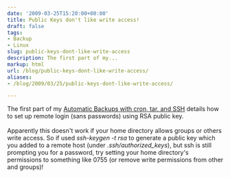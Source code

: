 ```yaml
---
date: '2009-03-25T15:20:00+00:00'
title: Public Keys don't like write access!
draft: false
tags:
- Backup
- Linux
slug: public-keys-dont-like-write-access
description: The first part of my...
markup: html
url: /blog/public-keys-dont-like-write-access/
aliases:
- /blog/2009/03/25/public-keys-dont-like-write-access/

---
```


The first part of my <a href="http://bradmontgomery.blogspot.com/2007/01/automatic-backups-with-cron-tar-and-ssh.html">Automatic Backups with cron, tar, and SSH</a> details how to set up remote login (sans passwords) using RSA public key.<br /><br />Apparently this doesn't work if your home directory allows groups or others write access. So if used <em>ssh-keygen -t rsa</em> to generate a public key which you added to a remote host (under <em>.ssh/authorized_keys</em>), but ssh is still prompting you for a password, try setting your home directory's permissions to something like 0755 (or remove write permissions from other and groups)!<div class="blogger-post-footer"><img width='1' height='1' src='https://blogger.googleusercontent.com/tracker/4123748873183487963-5225263534188052703?l=bradmontgomery.blogspot.com' alt='' /></div>